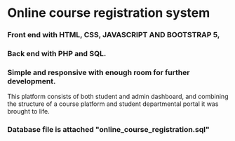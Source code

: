 # Online course registration system
### Front end with HTML, CSS, JAVASCRIPT AND BOOTSTRAP 5,
### Back end with PHP and SQL.
### Simple and responsive with enough room for further development.
This platform consists of both student and admin dashboard, and combining the structure of a course platform and student departmental portal it was brought to life.

### Database file is attached "online_course_registration.sql"
